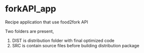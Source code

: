 # forkAPI_app
Recipe application that use food2fork API

Two folders are present,
  1. DIST is distribution folder with final optimized code
  2. SRC is contain source files before building distribution package
  
